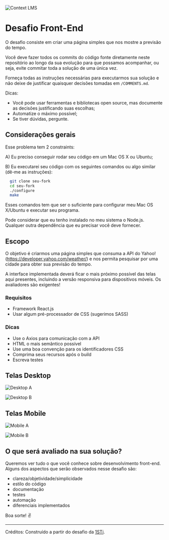![Context LMS](logo.png)

# Desafio Front-End

O desafio consiste em criar uma página simples que nos mostre a previsão do tempo.

Você deve fazer todos os commits do código fonte diretamente neste repositório ao longo da sua evolução para que possamos acompanhar, ou seja, evite commitar toda a solução de uma única vez.

Forneça todas as instruções necessárias para executarmos sua solução e não deixe de justificar quaisquer decisões tomadas em `/COMMENTS.md`.

Dicas:

- Você pode usar ferramentas e bibliotecas open source, mas documente as decisões justificando suas escolhas;
- Automatize o máximo possível;
- Se tiver dúvidas, pergunte.

## Considerações gerais

Esse problema tem 2 constraints:

A) Eu preciso conseguir rodar seu código em um Mac OS X ou Ubuntu;

B) Eu executarei seu código com os seguintes comandos ou algo similar (dê-me as instruções):

```bash
  git clone seu-fork
  cd seu-fork
  ./configure
  make
```

Esses comandos tem que ser o suficiente para configurar meu Mac OS X/Ubuntu e executar seu programa.

Pode considerar que eu tenho instalado no meu sistema o Node.js. Qualquer outra dependência que eu precisar você deve fornecer.

## Escopo

O objetivo é criarmos uma página simples que consuma a API do Yahoo! (https://developer.yahoo.com/weather/) e nos permita pesquisar por uma cidade para obter sua previsão do tempo.

A interface implementada deverá ficar o mais próximo possível das telas aqui presentes, incluindo a versão responsiva para dispositivos móveis. Os avaliadores são exigentes!

### Requisitos

- Framework React.js
- Usar algum pré-processador de CSS (sugerimos SASS)

### Dicas

- Use o Axios para comunicação com a API
- HTML o mais semântico possível
- Use uma boa convenção para os identificadores CSS
- Comprima seus recursos após o build
- Escreva testes

## Telas Desktop

![Desktop A](screens/desktop-a.png)

![Desktop B](screens/desktop-b.png)

## Telas Mobile

![Mobile A](screens/mobile-a.png)

![Mobile B](screens/mobile-b.png)

## O que será avaliado na sua solução?

Queremos ver tudo o que você conhece sobre desenvolvimento front-end. Alguns dos aspectos que serão observados nesse desafio são:

* clareza/objetividade/simplicidade
* estilo do código
* documentação
* testes
* automação
* diferenciais implementados

Boa sorte! :v:

---

Créditos: Construído a partir do desafio da [1STi](https://github.com/1STi/desafio-frontend/).
